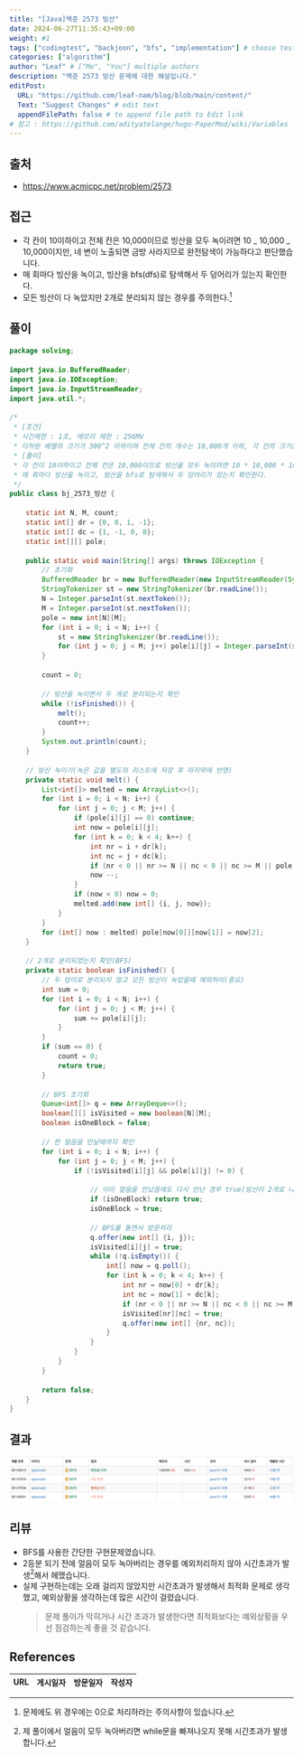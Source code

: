 ```yaml
---
title: "[Java]백준 2573 빙산"
date: 2024-06-27T11:35:43+09:00
weight: #1
tags: ["codingtest", "backjoon", "bfs", "implementation"] # choose test platform
categories: ["algorithm"]
author: "Leaf" # ["Me", "You"] multiple authors
description: "백준 2573 빙산 문제에 대한 해설입니다."
editPost:
  URL: "https://github.com/leaf-nam/blog/blob/main/content/"
  Text: "Suggest Changes" # edit text
  appendFilePath: false # to append file path to Edit link
# 참고 : https://github.com/adityatelange/hugo-PaperMod/wiki/Variables
---
```


## 출처

- https://www.acmicpc.net/problem/2573

## 접근

- 각 칸이 10이하이고 전체 칸은 10,000이므로 빙산을 모두 녹이려면 10 _ 10,000 _ 10,000이지만, 네 변이 노출되면 금방 사라지므로 완전탐색이 가능하다고 판단했습니다.
- 매 회마다 빙산을 녹이고, 빙산을 bfs(dfs)로 탐색해서 두 덩어리가 있는지 확인한다.
- 모든 빙산이 다 녹았지만 2개로 분리되지 않는 경우를 주의한다.[^1]

## 풀이

```java
package solving;

import java.io.BufferedReader;
import java.io.IOException;
import java.io.InputStreamReader;
import java.util.*;

/*
 * [조건]
 * 시간제한 : 1초, 메모리 제한 : 256MV
 * 이차원 배열의 크기가 300^2 이하이며 전체 칸의 개수는 10,000개 이하, 각 칸의 크기는 10 이하
 * [풀이]
 * 각 칸이 10이하이고 전체 칸은 10,000이므로 빙산을 모두 녹이려면 10 * 10,000 * 10,000이지만, 네 변이 노출되면 금방 사라지므로 완전탐색
 * 매 회마다 빙산을 녹이고, 빙산을 bfs로 탐색해서 두 덩어리가 있는지 확인한다.
 */
public class bj_2573_빙산 {

    static int N, M, count;
    static int[] dr = {0, 0, 1, -1};
    static int[] dc = {1, -1, 0, 0};
    static int[][] pole;

    public static void main(String[] args) throws IOException {
        // 초기화
        BufferedReader br = new BufferedReader(new InputStreamReader(System.in));
        StringTokenizer st = new StringTokenizer(br.readLine());
        N = Integer.parseInt(st.nextToken());
        M = Integer.parseInt(st.nextToken());
        pole = new int[N][M];
        for (int i = 0; i < N; i++) {
            st = new StringTokenizer(br.readLine());
            for (int j = 0; j < M; j++) pole[i][j] = Integer.parseInt(st.nextToken());
        }

        count = 0;

        // 빙산을 녹이면서 두 개로 분리되는지 확인
        while (!isFinished()) {
            melt();
            count++;
        }
        System.out.println(count);
    }

    // 빙산 녹이기(녹은 값을 별도의 리스트에 저장 후 마지막에 반영)
    private static void melt() {
        List<int[]> melted = new ArrayList<>();
        for (int i = 0; i < N; i++) {
            for (int j = 0; j < M; j++) {
                if (pole[i][j] == 0) continue;
                int now = pole[i][j];
                for (int k = 0; k < 4; k++) {
                    int nr = i + dr[k];
                    int nc = j + dc[k];
                    if (nr < 0 || nr >= N || nc < 0 || nc >= M || pole[nr][nc] != 0) continue;
                    now --;
                }
                if (now < 0) now = 0;
                melted.add(new int[] {i, j, now});
            }
        }
        for (int[] now : melted) pole[now[0]][now[1]] = now[2];
    }

    // 2개로 분리되었는지 확인(BFS)
    private static boolean isFinished() {
        // 두 덩이로 분리되지 않고 모든 빙산이 녹았을때 예외처리(중요)
        int sum = 0;
        for (int i = 0; i < N; i++) {
            for (int j = 0; j < M; j++) {
                sum += pole[i][j];
            }
        }
        if (sum == 0) {
            count = 0;
            return true;
        }

        // BFS 초기화
        Queue<int[]> q = new ArrayDeque<>();
        boolean[][] isVisited = new boolean[N][M];
        boolean isOneBlock = false;

        // 한 얼음을 만날때까지 확인
        for (int i = 0; i < N; i++) {
            for (int j = 0; j < M; j++) {
                if (!isVisited[i][j] && pole[i][j] != 0) {

                    // 이미 얼음을 만났음에도 다시 만난 경우 true(빙산이 2개로 나눠짐)
                    if (isOneBlock) return true;
                    isOneBlock = true;

                    // BFS를 돌면서 방문처리
                    q.offer(new int[] {i, j});
                    isVisited[i][j] = true;
                    while (!q.isEmpty()) {
                        int[] now = q.poll();
                        for (int k = 0; k < 4; k++) {
                            int nr = now[0] + dr[k];
                            int nc = now[1] + dc[k];
                            if (nr < 0 || nr >= N || nc < 0 || nc >= M || pole[nr][nc] == 0 || isVisited[nr][nc]) continue;
                            isVisited[nr][nc] = true;
                            q.offer(new int[] {nr, nc});
                        }
                    }
                }
            }
        }

        return false;
    }
}
```

## 결과

![result](result.png)

## 리뷰

- BFS를 사용한 간단한 구현문제였습니다.
- 2등분 되기 전에 얼음이 모두 녹아버리는 경우를 예외처리하지 않아 시간초과가 발생[^2]해서 헤맸습니다.
- 실제 구현하는데는 오래 걸리지 않았지만 시간초과가 발생해서 최적화 문제로 생각했고, 예외상황을 생각하는데 많은 시간이 걸렸습니다.
  > 문제 풀이가 막히거나 시간 초과가 발생한다면 최적화보다는 예외상황을 우선 점검하는게 좋을 것 같습니다.

## References

| URL | 게시일자 | 방문일자 | 작성자 |
| :-- | :------- | :------- | :----- |

[^1]: 문제에도 위 경우에는 0으로 처리하라는 주의사항이 있습니다.
[^2]: 제 풀이에서 얼음이 모두 녹아버리면 while문을 빠져나오지 못해 시간초과가 발생합니다.
